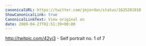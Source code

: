 ```yaml
---
canonicalURL: https://twitter.com/jmjordan/status/1625281018
ShowCanonicalLink: true
CanonicalLinkText: View original on
date: 2009-04-27T01:51:39+00:00
---
```

http://twitpic.com/42vj3 - Self portrait no. 1 of 7
